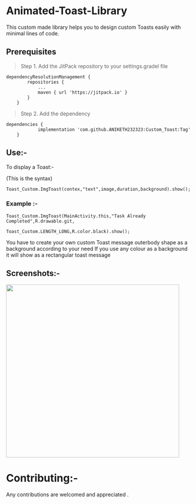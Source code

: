 # Animated-Toast-Library
This custom made library helps you to design custom Toasts easily with minimal lines of code.

## Prerequisites
>Step 1. Add the JitPack repository to your settings.gradel file
```
dependencyResolutionManagement {
		repositories {
			...
			maven { url 'https://jitpack.io' }
		}
	}
  ```
  >Step 2. Add the dependency

```
dependencies {
	        implementation 'com.github.ANIKETH232323:Custom_Toast:Tag'
	}
  ```
  ## Use:- 

To display a Toast:-

(This is the syntax)
``````         
Toast_Custom.ImgToast(contex,"text",image,duration,background).show();
````````

### Example :- 

```
Toast_Custom.ImgToast(MainActivity.this,"Task Already Completed",R.drawable.git, 
                          Toast_Custom.LENGTH_LONG,R.color.black).show();
```
You have to create your own custom Toast message outerbody shape as a background according to your need
If you use any colour as a background it will show as a rectangular toast message

## Screenshots:-

<img src ="https://github.com/ANIKETH232323/Custom_Toast/assets/102458123/e45a7c16-a5cf-4de7-a69d-c151c41ccf7a" width ="470" >

# Contributing:-
Any contributions  are welcomed and appreciated .



